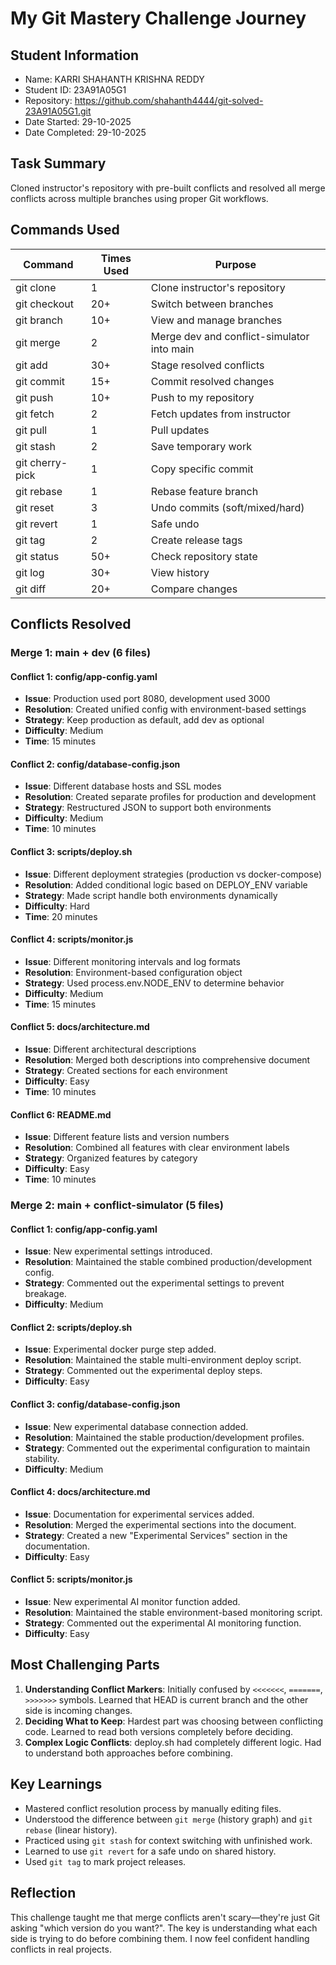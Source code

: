 # My Git Mastery Challenge Journey

## Student Information
- Name: KARRI SHAHANTH KRISHNA REDDY
- Student ID: 23A91A05G1
- Repository: https://github.com/shahanth4444/git-solved-23A91A05G1.git
- Date Started: 29-10-2025
- Date Completed: 29-10-2025

## Task Summary
Cloned instructor's repository with pre-built conflicts and resolved all merge conflicts across multiple branches using proper Git workflows.

## Commands Used

| Command | Times Used | Purpose |
|---------|------------|----------|
| git clone | 1 | Clone instructor's repository |
| git checkout | 20+ | Switch between branches |
| git branch | 10+ | View and manage branches |
| git merge | 2 | Merge dev and conflict-simulator into main |
| git add | 30+ | Stage resolved conflicts |
| git commit | 15+ | Commit resolved changes |
| git push | 10+ | Push to my repository |
| git fetch | 2 | Fetch updates from instructor |
| git pull | 1 | Pull updates |
| git stash | 2 | Save temporary work |
| git cherry-pick | 1 | Copy specific commit |
| git rebase | 1 | Rebase feature branch |
| git reset | 3 | Undo commits (soft/mixed/hard) |
| git revert | 1 | Safe undo |
| git tag | 2 | Create release tags |
| git status | 50+ | Check repository state |
| git log | 30+ | View history |
| git diff | 20+ | Compare changes |

## Conflicts Resolved

### Merge 1: main + dev (6 files)

#### Conflict 1: config/app-config.yaml
- **Issue**: Production used port 8080, development used 3000
- **Resolution**: Created unified config with environment-based settings
- **Strategy**: Keep production as default, add dev as optional
- **Difficulty**: Medium
- **Time**: 15 minutes

#### Conflict 2: config/database-config.json
- **Issue**: Different database hosts and SSL modes
- **Resolution**: Created separate profiles for production and development
- **Strategy**: Restructured JSON to support both environments
- **Difficulty**: Medium
- **Time**: 10 minutes

#### Conflict 3: scripts/deploy.sh
- **Issue**: Different deployment strategies (production vs docker-compose)
- **Resolution**: Added conditional logic based on DEPLOY_ENV variable
- **Strategy**: Made script handle both environments dynamically
- **Difficulty**: Hard
- **Time**: 20 minutes

#### Conflict 4: scripts/monitor.js
- **Issue**: Different monitoring intervals and log formats
- **Resolution**: Environment-based configuration object
- **Strategy**: Used process.env.NODE_ENV to determine behavior
- **Difficulty**: Medium
- **Time**: 15 minutes

#### Conflict 5: docs/architecture.md
- **Issue**: Different architectural descriptions
- **Resolution**: Merged both descriptions into comprehensive document
- **Strategy**: Created sections for each environment
- **Difficulty**: Easy
- **Time**: 10 minutes

#### Conflict 6: README.md
- **Issue**: Different feature lists and version numbers
- **Resolution**: Combined all features with clear environment labels
- **Strategy**: Organized features by category
- **Difficulty**: Easy
- **Time**: 10 minutes

### Merge 2: main + conflict-simulator (5 files)

#### Conflict 1: config/app-config.yaml
- **Issue**: New experimental settings introduced.
- **Resolution**: Maintained the stable combined production/development config.
- **Strategy**: Commented out the experimental settings to prevent breakage.
- **Difficulty**: Medium

#### Conflict 2: scripts/deploy.sh
- **Issue**: Experimental docker purge step added.
- **Resolution**: Maintained the stable multi-environment deploy script.
- **Strategy**: Commented out the experimental deploy steps.
- **Difficulty**: Easy

#### Conflict 3: config/database-config.json
- **Issue**: New experimental database connection added.
- **Resolution**: Maintained the stable production/development profiles.
- **Strategy**: Commented out the experimental configuration to maintain stability.
- **Difficulty**: Medium

#### Conflict 4: docs/architecture.md
- **Issue**: Documentation for experimental services added.
- **Resolution**: Merged the experimental sections into the document.
- **Strategy**: Created a new "Experimental Services" section in the documentation.
- **Difficulty**: Easy

#### Conflict 5: scripts/monitor.js
- **Issue**: New experimental AI monitor function added.
- **Resolution**: Maintained the stable environment-based monitoring script.
- **Strategy**: Commented out the experimental AI monitoring function.
- **Difficulty**: Easy

## Most Challenging Parts
1. **Understanding Conflict Markers**: Initially confused by `<<<<<<<`, `=======`, `>>>>>>>` symbols. Learned that HEAD is current branch and the other side is incoming changes.
2. **Deciding What to Keep**: Hardest part was choosing between conflicting code. Learned to read both versions completely before deciding.
3. **Complex Logic Conflicts**: deploy.sh had completely different logic. Had to understand both approaches before combining.

## Key Learnings
- Mastered conflict resolution process by manually editing files.
- Understood the difference between `git merge` (history graph) and `git rebase` (linear history).
- Practiced using `git stash` for context switching with unfinished work.
- Learned to use `git revert` for a safe undo on shared history.
- Used `git tag` to mark project releases.

## Reflection
This challenge taught me that merge conflicts aren't scary—they're just Git asking "which version do you want?". The key is understanding what each side is trying to do before combining them. I now feel confident handling conflicts in real projects.